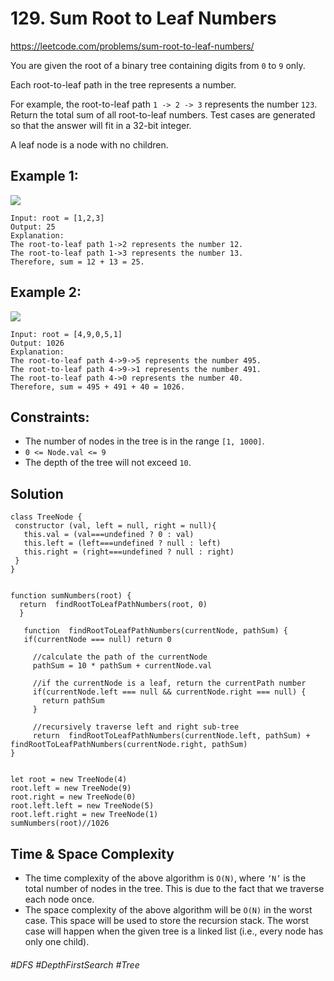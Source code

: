 # 129. Sum Root to Leaf Numbers
https://leetcode.com/problems/sum-root-to-leaf-numbers/

You are given the root of a binary tree containing digits from `0` to `9` only.

Each root-to-leaf path in the tree represents a number.

For example, the root-to-leaf path `1 -> 2 -> 3` represents the number `123`.
Return the total sum of all root-to-leaf numbers. Test cases are generated so that the answer will fit in a 32-bit integer.

A leaf node is a node with no children.

## Example 1:
![](https://assets.leetcode.com/uploads/2021/02/19/num1tree.jpg)
````
Input: root = [1,2,3]
Output: 25
Explanation:
The root-to-leaf path 1->2 represents the number 12.
The root-to-leaf path 1->3 represents the number 13.
Therefore, sum = 12 + 13 = 25.
````
## Example 2:
![](https://assets.leetcode.com/uploads/2021/02/19/num2tree.jpg)
````
Input: root = [4,9,0,5,1]
Output: 1026
Explanation:
The root-to-leaf path 4->9->5 represents the number 495.
The root-to-leaf path 4->9->1 represents the number 491.
The root-to-leaf path 4->0 represents the number 40.
Therefore, sum = 495 + 491 + 40 = 1026.
`````
 

## Constraints:

- The number of nodes in the tree is in the range `[1, 1000]`.
- `0 <= Node.val <= 9`
- The depth of the tree will not exceed `10`.

## Solution
````
class TreeNode {
 constructor (val, left = null, right = null){
   this.val = (val===undefined ? 0 : val)
   this.left = (left===undefined ? null : left)
   this.right = (right===undefined ? null : right)
 }
}


function sumNumbers(root) {
  return  findRootToLeafPathNumbers(root, 0)
  }
  
   function  findRootToLeafPathNumbers(currentNode, pathSum) {
   if(currentNode === null) return 0
     
     //calculate the path of the currentNode
     pathSum = 10 * pathSum + currentNode.val
     
     //if the currentNode is a leaf, return the currentPath number
     if(currentNode.left === null && currentNode.right === null) {
       return pathSum
     }
     
     //recursively traverse left and right sub-tree
     return  findRootToLeafPathNumbers(currentNode.left, pathSum) +  findRootToLeafPathNumbers(currentNode.right, pathSum)
}
 

let root = new TreeNode(4)
root.left = new TreeNode(9)
root.right = new TreeNode(0)
root.left.left = new TreeNode(5)
root.left.right = new TreeNode(1)
sumNumbers(root)//1026
````

## Time & Space Complexity
- The time complexity of the above algorithm is `O(N)`, where `‘N’` is the total number of nodes in the tree. This is due to the fact that we traverse each node once.
- The space complexity of the above algorithm will be `O(N)` in the worst case. This space will be used to store the recursion stack. The worst case will happen when the given tree is a linked list (i.e., every node has only one child).

###### #DFS #DepthFirstSearch #Tree
